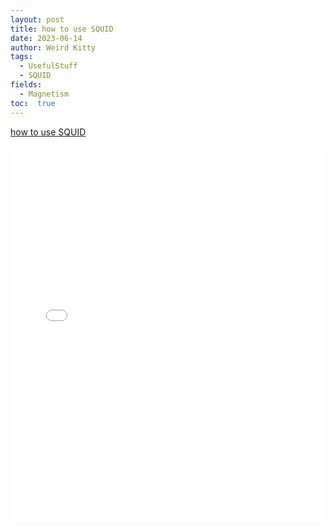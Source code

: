 ```yaml
---
layout: post
title: how to use SQUID
date: 2023-06-14
author: Weird Kitty
tags: 
  - UsefulStuff 
  - SQUID
fields: 
  - Magnetism
toc:  true
---
```

[how to use SQUID](../_post_file/squid.pdf)

<div style="width: 100%; height: 600px;">
  <iframe src="../_post_file/squid.pdf" width="100%" height="100%" frameborder="0" allowfullscreen></iframe>
</div>



